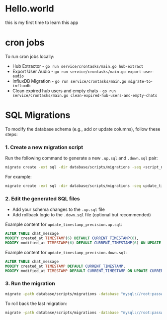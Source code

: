 # Hello.world
this is my first time to learn this app

# cron jobs
To run cron jobs locally:
- Hub Extractor - `go run service/crontasks/main.go hub-extract`
- Export User Audio - `go run service/crontasks/main.go export-user-audio`
- InfluxDB Migration - `go run service/crontasks/main.go migrate-to-influxdb`
- Clean expired hub users and empty chats - `go run service/crontasks/main.go clean-expired-hub-users-and-empty-chats`

# SQL Migrations
To modify the database schema (e.g., add or update columns), follow these steps:

### 1. Create a new migration script
Run the following command to generate a new `.up.sql` and `.down.sql` pair:

```bash
migrate create -ext sql -dir database/scripts/migrations -seq <script_name>
```

For example:

```bash
migrate create -ext sql -dir database/scripts/migrations -seq update_timestamp_precision
```

### 2. Edit the generated SQL files
- Add your schema changes to the `.up.sql` file  
- Add rollback logic to the `.down.sql` file (optional but recommended)

Example content for `update_timestamp_precision.up.sql`:

```sql
ALTER TABLE chat_message
MODIFY created_at TIMESTAMP(6) DEFAULT CURRENT_TIMESTAMP(6),
MODIFY modified_at TIMESTAMP(6) DEFAULT CURRENT_TIMESTAMP(6) ON UPDATE CURRENT_TIMESTAMP(6);
```

Example content for `update_timestamp_precision.down.sql`:

```sql
ALTER TABLE chat_message
MODIFY created_at TIMESTAMP DEFAULT CURRENT_TIMESTAMP,
MODIFY modified_at TIMESTAMP DEFAULT CURRENT_TIMESTAMP ON UPDATE CURRENT_TIMESTAMP;
```

### 3. Run the migration

```bash
migrate -path database/scripts/migrations -database "mysql://root:password@tcp(localhost:3306)/edubot_dev" -verbose up
```

To roll back the last migration:

```bash
migrate -path database/scripts/migrations -database "mysql://root:password@tcp(localhost:3306)/edubot_dev" -verbose down
```
